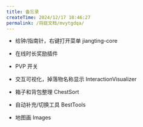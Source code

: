 ```yaml
---
title: 备忘录
createTime: 2024/12/17 18:46:27
permalink: /将庭文档/mvytgdqa/
---
```


- 给钟/指南针，右键打开菜单 jiangting-core

- 在线时长奖励插件

- PVP 开关

- 交互可视化，掉落物名称显示  InteractionVisualizer

- 箱子和背包整理 ChestSort 

- 自动补充/切换工具 BestTools

- 地图画 Images
